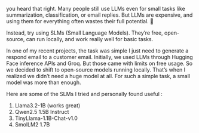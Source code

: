 you heard that right. Many people still use LLMs even for small tasks like summarization, classification, or email replies. But LLMs are expensive, and using them for everything often wastes their full potential. 🧐 

Instead, try using SLMs (Small Language Models). They’re free, open-source, can run locally, and work really well for basic tasks. 

In one of my recent projects, the task was simple I just need to generate a respond email to a customer email. Initially, we used LLMs through Hugging Face inference APIs and Groq. But those came with limits on free usage. So we decided to shift to open-source models running locally. That’s when I realized we didn’t need a huge model at all. For such a simple task, a small model was more than enough.

Here are some of the SLMs I tried and personally found useful :
1. Llama3.2-1B (works great) 
2. Qwen2.5 1.5B Instruct
3. TinyLlama-1.1B-Chat-v1.0
4. SmolLM2 1.7B
